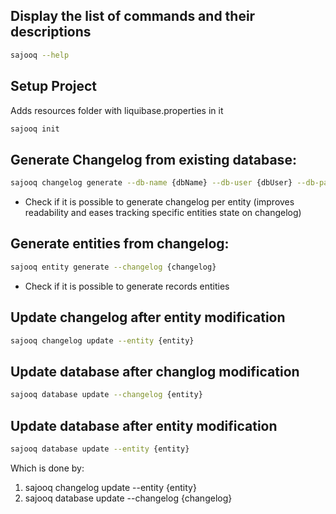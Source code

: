 ## Display the list of commands and their descriptions
```bash
sajooq --help
```

## Setup Project
Adds resources folder with liquibase.properties in it
```bash
sajooq init
```

## Generate Changelog from existing database:
```bash
sajooq changelog generate --db-name {dbName} --db-user {dbUser} --db-password {dbPassword}
```
* Check if it is possible to generate changelog per entity (improves readability and eases tracking specific entities state on changelog)

## Generate entities from changelog:
```bash
sajooq entity generate --changelog {changelog}
```
* Check if it is possible to generate records entities

## Update changelog after entity modification
```bash
sajooq changelog update --entity {entity}
```

## Update database after changlog modification
```bash
sajooq database update --changelog {entity}
```

## Update database after entity modification
```bash
sajooq database update --entity {entity}
```
Which is done by:
1. sajooq changelog update --entity {entity}
2. sajooq database update --changelog {changelog}



